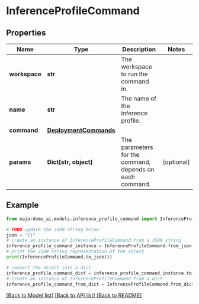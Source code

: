 # InferenceProfileCommand


## Properties

Name | Type | Description | Notes
------------ | ------------- | ------------- | -------------
**workspace** | **str** | The workspace to run the command in. | 
**name** | **str** | The name of the inference profile. | 
**command** | [**DeploymentCommands**](DeploymentCommands.md) |  | 
**params** | **Dict[str, object]** | The parameters for the command, depends on each command. | [optional] 

## Example

```python
from majordomo_ai.models.inference_profile_command import InferenceProfileCommand

# TODO update the JSON string below
json = "{}"
# create an instance of InferenceProfileCommand from a JSON string
inference_profile_command_instance = InferenceProfileCommand.from_json(json)
# print the JSON string representation of the object
print(InferenceProfileCommand.to_json())

# convert the object into a dict
inference_profile_command_dict = inference_profile_command_instance.to_dict()
# create an instance of InferenceProfileCommand from a dict
inference_profile_command_from_dict = InferenceProfileCommand.from_dict(inference_profile_command_dict)
```
[[Back to Model list]](../README.md#documentation-for-models) [[Back to API list]](../README.md#documentation-for-api-endpoints) [[Back to README]](../README.md)


